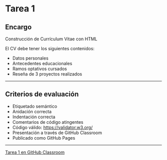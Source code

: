 # Tarea 1

## Encargo

Construcción de Currículum Vitae con HTML

El CV debe tener los siguientes contenidos:

* Datos personales
* Antecedentes educacionales
* Ramos optativos cursados
* Reseña de 3 proyectos realizados

---

## Criterios de evaluación

* Etiquetado semántico
* Anidación correcta
* Indentación correcta
* Comentarios de código atingentes
* Código válido: https://validator.w3.org/
* Presentación a través de GitHub Classroom
* Publicado como GitHub Pages

---

[Tarea 1 en GitHub Classroom](https://classroom.github.com/a/z9N1H-IZ)